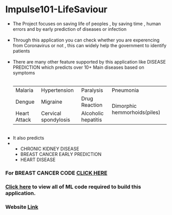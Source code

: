 # Impulse101-LifeSaviour

<ul>
  <li type = "square">The Project focuses on saving life of peoples , by saving time , human errors and by early prediction of diseases or infection</li>
<br>
<li type = "square">Through this application you can check whether you are experencing from Coronavirus or not , this can widely help the government to identify patients</li>
<br>
<li type = "square">There are many other feature supported by this application like DISEASE PREDICTION which predicts over 10+ Main diseases based on symptoms</li>
   
   <br>
  <table>
  <tr>
    <td>Malaria</td>
    <td>Hypertension</td>
    <td>Paralysis</td>
    <td>Pneumonia</td>
  </tr>
   <tr>
    <td>Dengue</td>
    <td>Migraine</td>
    <td>Drug Reaction</td>
    <td rowspan = 2> Dimorphic hemmorhoids(piles)</td>
  </tr>
  
  <tr>
    <td>Heart Attack</td>
    <td>Cervical spondylosis</td>
    <td>Alcoholic hepatitis</td>
  </tr>
</table>
  <br>
<li type = "square">It also predicts </li>
<li><ul>
<li type = "disc" >CHRONIC KIDNEY DISEASE</li>
<li type = "disc">BREAST CANCER EARLY PREDICTION</li>
<li type = "disc">HEART DISEASE</li>
</ul></li>

</ul>

<h3>For BREAST CANCER CODE <a href = "https://github.com/Elysian01/Breast-Cancer-Early-Prediction">CLICK HERE</a> </h3>

### [Click here](https://github.com/Elysian01/ML-Projects) to view all of ML code required to build this application.

<h3>Website <a href = "https://impulse101.herokuapp.com/">Link</a></h3>
